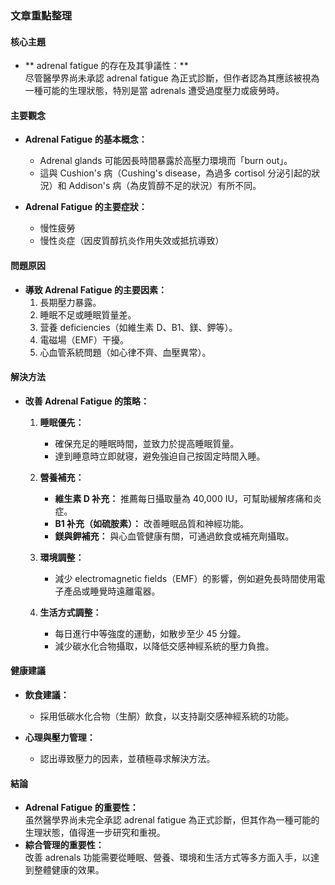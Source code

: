 ### 文章重點整理

#### 核心主題
- ** adrenal fatigue 的存在及其爭議性：**  
  尽管醫學界尚未承認 adrenal fatigue 為正式診斷，但作者認為其應該被視為一種可能的生理狀態，特別是當 adrenals 遭受過度壓力或疲勞時。

#### 主要觀念
- **Adrenal Fatigue 的基本概念：**  
  - Adrenal glands 可能因長時間暴露於高壓力環境而「burn out」。  
  - 這與 Cushion's 病（Cushing's disease，為過多 cortisol 分泌引起的狀況）和 Addison's 病（為皮質醇不足的狀況）有所不同。  

- **Adrenal Fatigue 的主要症狀：**  
  - 慢性疲勞  
  - 慢性炎症（因皮質醇抗炎作用失效或抵抗導致）  

#### 問題原因
- **導致 Adrenal Fatigue 的主要因素：**  
  1. 長期壓力暴露。  
  2. 睡眠不足或睡眠質量差。  
  3. 营養 deficiencies（如維生素 D、B1、鎂、鉀等）。  
  4. 電磁場（EMF）干擾。  
  5. 心血管系統問題（如心律不齊、血壓異常）。  

#### 解決方法
- **改善 Adrenal Fatigue 的策略：**  
  1. **睡眠優先：**  
     - 確保充足的睡眠時間，並致力於提高睡眠質量。  
     - 達到睡意時立即就寝，避免強迫自己按固定時間入睡。  

  2. **營養補充：**  
     - **維生素 D 补充：** 推薦每日攝取量為 40,000 IU，可幫助緩解疼痛和炎症。  
     - **B1 补充（如硫胺素）：** 改善睡眠品質和神經功能。  
     - **鎂與鉀補充：** 與心血管健康有關，可通過飲食或補充劑攝取。  

  3. **環境調整：**  
     - 減少 electromagnetic fields（EMF）的影響，例如避免長時間使用電子產品或睡覺時遠離電器。  

  4. **生活方式調整：**  
     - 每日進行中等強度的運動，如散步至少 45 分鐘。  
     - 減少碳水化合物攝取，以降低交感神經系統的壓力負擔。  

#### 健康建議
- **飲食建議：**  
  - 採用低碳水化合物（生酮）飲食，以支持副交感神經系統的功能。  

- **心理與壓力管理：**  
  - 認出導致壓力的因素，並積極尋求解決方法。  

#### 結論
- **Adrenal Fatigue 的重要性：**  
  虽然醫學界尚未完全承認 adrenal fatigue 為正式診斷，但其作為一種可能的生理狀態，值得進一步研究和重視。  
- **綜合管理的重要性：**  
  改善 adrenals 功能需要從睡眠、營養、環境和生活方式等多方面入手，以達到整體健康的效果。